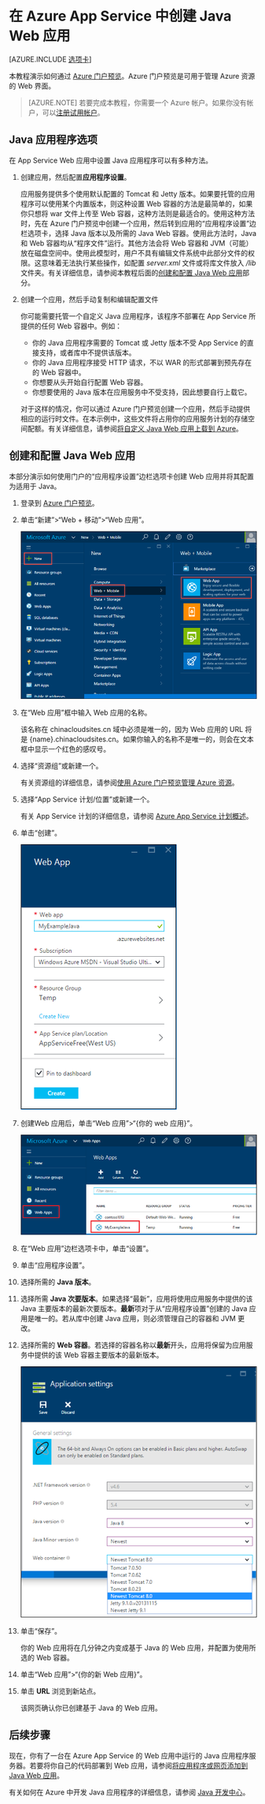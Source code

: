 <properties
	pageTitle="在 Azure App Service 中创建 Java Web 应用 | Azure"
	description="本教程演示了如何将 Java Web 应用部署到 Azure App Service。"
	services="app-service\web"
	documentationCenter="java"
	authors="rmcmurray"
	manager="wpickett"
	editor=""/>

<tags
	ms.service="app-service-web"
	ms.workload="web"
	ms.tgt_pltfrm="na"
	ms.devlang="Java"
	ms.topic="get-started-article"
	ms.date="08/11/2016"
	wacn.date="09/26/2016"
	ms.author="robmcm"/>

# 在 Azure App Service 中创建 Java Web 应用

[AZURE.INCLUDE [选项卡](../../includes/app-service-web-get-started-nav-tabs.md)]

本教程演示如何通过 [Azure 门户预览][在 Azure App Service 中创建 Java Web 应用]。Azure 门户预览是可用于管理 Azure 资源的 Web 界面。

> [AZURE.NOTE] 若要完成本教程，你需要一个 Azure 帐户。如果你没有帐户，可以[注册试用帐户]。
>

## Java 应用程序选项

在 App Service Web 应用中设置 Java 应用程序可以有多种方法。

1. 创建应用，然后配置**应用程序设置**。

	应用服务提供多个使用默认配置的 Tomcat 和 Jetty 版本。如果要托管的应用程序可以使用某个内置版本，则这种设置 Web 容器的方法是最简单的，如果你只想将 war 文件上传至 Web 容器，这种方法则是最适合的。使用这种方法时，先在 Azure 门户预览中创建一个应用，然后转到应用的“应用程序设置”边栏选项卡，选择 Java 版本以及所需的 Java Web 容器。使用此方法时，Java 和 Web 容器均从“程序文件”运行。其他方法会将 Web 容器和 JVM（可能）放在磁盘空间中。使用此模型时，用户不具有编辑文件系统中此部分文件的权限。这意味着无法执行某些操作，如配置 *server.xml* 文件或将库文件放入 */lib* 文件夹。有关详细信息，请参阅本教程后面的[创建和配置 Java Web 应用](#appsettings)部分。

3. 创建一个应用，然后手动复制和编辑配置文件

	你可能需要托管一个自定义 Java 应用程序，该程序不部署在 App Service 所提供的任何 Web 容器中。例如：
	
	* 你的 Java 应用程序需要的 Tomcat 或 Jetty 版本不受 App Service 的直接支持，或者库中不提供该版本。
	* 你的 Java 应用程序接受 HTTP 请求，不以 WAR 的形式部署到预先存在的 Web 容器中。
	* 你想要从头开始自行配置 Web 容器。
	* 你想要使用的 Java 版本在应用服务中不受支持，因此想要自行上载它。

	对于这样的情况，你可以通过 Azure 门户预览创建一个应用，然后手动提供相应的运行时文件。在本示例中，这些文件将占用你的应用服务计划的存储空间配额。有关详细信息，请参阅[将自定义 Java Web 应用上载到 Azure]。

## <a name="portal" id="appsettings"></a> 创建和配置 Java Web 应用

本部分演示如何使用门户的“应用程序设置”边栏选项卡创建 Web 应用并将其配置为适用于 Java。

1. 登录到 [Azure 门户预览]。

2. 单击“新建”>“Web + 移动”>“Web 应用”。

	![新的 Web 应用][newwebapp]

4. 在“Web 应用”框中输入 Web 应用的名称。

	该名称在 chinacloudsites.cn 域中必须是唯一的，因为 Web 应用的 URL 将是 {name}.chinacloudsites.cn。如果你输入的名称不是唯一的，则会在文本框中显示一个红色的感叹号。

5. 选择“资源组”或新建一个。

	有关资源组的详细信息，请参阅[使用 Azure 门户预览管理 Azure 资源]。

6. 选择“App Service 计划/位置”或新建一个。

	有关 App Service 计划的详细信息，请参阅 [Azure App Service 计划概述]。

7. 单击“创建”。

	![创建 Web 应用][newwebapp2]
 
8. 创建Web 应用后，单击“Web 应用”>“{你的 web 应用}”。
 
	![选择 Web 应用][selectwebapp]

9. 在“Web 应用”边栏选项卡中，单击“设置”。

10. 单击“应用程序设置”。

11. 选择所需的 **Java 版本**。

12. 选择所需 **Java 次要版本**。如果选择“最新”，应用将使用应用服务中提供的该 Java 主要版本的最新次要版本。**最新**项对于从“应用程序设置”创建的 Java 应用是唯一的。若从库中创建 Java 应用，则必须管理自己的容器和 JVM 更改。

12. 选择所需的 **Web 容器**。若选择的容器名称以**最新**开头，应用将保留为应用服务中提供的该 Web 容器主要版本的最新版本。

	![Web 容器版本][versions]

13. 单击“保存”。

	你的 Web 应用将在几分钟之内变成基于 Java 的 Web 应用，并配置为使用所选的 Web 容器。

14. 单击“Web 应用”>“{你的新 Web 应用}”。

15. 单击 **URL** 浏览到新站点。

	该网页确认你已创建基于 Java 的 Web 应用。

## 后续步骤

现在，你有了一台在 Azure App Service 的 Web 应用中运行的 Java 应用程序服务器。若要将你自己的代码部署到 Web 应用，请参阅[将应用程序或网页添加到 Java Web 应用]。

有关如何在 Azure 中开发 Java 应用程序的详细信息，请参阅 [Java 开发中心]。

<!-- URL List -->

[将应用程序或网页添加到 Java Web 应用]: /documentation/articles/web-sites-java-add-app/
[Azure App Service 计划概述]: /documentation/articles/azure-web-sites-web-hosting-plans-in-depth-overview/
[Azure 门户预览]: https://portal.azure.cn/
[激活你的 Visual Studio 订户权益]: /pricing/1rmb-trial/
[注册试用帐户]: /pricing/1rmb-trial/
[Try App Service]: https://tryappservice.azure.com/
[在 Azure App Service 中创建 Java Web 应用]: /documentation/articles/app-service-changes-existing-services/
[Java 开发中心]: /develop/java/
[使用 Azure 门户预览管理 Azure 资源]: /documentation/articles/resource-group-portal/
[将自定义 Java Web 应用上载到 Azure]: /documentation/articles/web-sites-java-custom-upload/

<!-- IMG List -->

[newwebapp]: ./media/web-sites-java-get-started/newwebapp.png
[newwebapp2]: ./media/web-sites-java-get-started/newwebapp2.png
[selectwebapp]: ./media/web-sites-java-get-started/selectwebapp.png
[versions]: ./media/web-sites-java-get-started/versions.png
[newmarketplace]: ./media/web-sites-java-get-started/newmarketplace.png
[webmobilejetty]: ./media/web-sites-java-get-started/webmobilejetty.png
[jettyblade]: ./media/web-sites-java-get-started/jettyblade.png
[jettyportalcreate2]: ./media/web-sites-java-get-started/jettyportalcreate2.png
[jettyurl]: ./media/web-sites-java-get-started/jettyurl.png
[tomcat]: ./media/web-sites-java-get-started/tomcat.png
[jetty]: ./media/web-sites-java-get-started/jetty.png

<!---HONumber=Mooncake_0919_2016-->